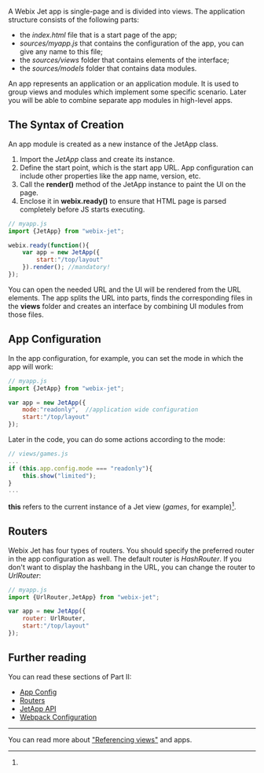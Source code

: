 A Webix Jet app is single-page and is divided into views. The application structure consists of the following parts:

- the *index.html* file that is a start page of the app;
- *sources/myapp.js* that contains the configuration of the app, you can give any name to this file;
- the *sources/views* folder that contains elements of the interface;
- the *sources/models* folder that contains data modules.

An app represents an application or an application module. It is used to group views and modules which implement some specific scenario. Later you will be able to combine separate app modules in high-level apps.

## The Syntax of Creation

An app module is created as a new instance of the JetApp class.

1. Import the _JetApp_ class and create its instance.
2. Define the start point, which is the start app URL. App configuration can include other properties like the app name, version, etc.
3. Call the **render()** method of the JetApp instance to paint the UI on the page.
4. Enclose it in **webix.ready()** to ensure that HTML page is parsed completely before JS starts executing.

~~~js
// myapp.js
import {JetApp} from "webix-jet";

webix.ready(function(){
	var app = new JetApp({
		start:"/top/layout"
	}).render(); //mandatory!
});
~~~

You can open the needed URL and the UI will be rendered from the URL elements. The app splits the URL into parts, finds the corresponding files in the **views** folder and creates an interface by combining UI modules from those files.

## App Configuration

In the app configuration, for example, you can set the mode in which the app will work:

```js
// myapp.js
import {JetApp} from "webix-jet";

var app = new JetApp({
	mode:"readonly",  //application wide configuration
	start:"/top/layout"
});
```

Later in the code, you can do some actions according to the mode:

```js
// views/games.js
...
if (this.app.config.mode === "readonly"){
	this.show("limited");
}
...
```

**this** refers to the current instance of a Jet view (_games_, for example)[^1].

## Routers

Webix Jet has four types of routers. You should specify the preferred router in the app configuration as well. The default router is _HashRouter_. If you don't want to display the hashbang in the URL, you can change the router to _UrlRouter_:

```js
// myapp.js
import {UrlRouter,JetApp} from "webix-jet";

var app = new JetApp({
	router: UrlRouter,
    start:"/top/layout"
});
```

## Further reading

You can read these sections of Part II:

- [App Config](../details/app_config.md)
- [Routers](../details/routers.md)
- [JetApp API](../details/app.md)
- [Webpack Configuration](../details/webpackconfig.md)

<!-- footnotes -->
- - -
[^1]:
You can read more about ["Referencing views"](../details/referencing.md) and apps.